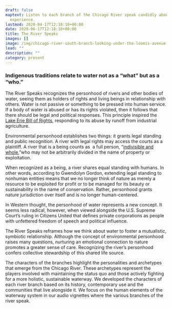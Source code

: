 ```yaml
---
draft: false
maptext: Listen to each branch of the Chicago River speak candidly about their
  experience.
lastmod: 2020-04-17T12:18:10+00:00
date: 2020-06-17T12:18:10+00:00
title: The River Speaks
images: []
image: /img/chicago-river-south-branch-looking-under-the-loomis-avenue-bridge-towards-decommissioned-fisk-generating-plant-july-9-2016.-photo_©-matthew-kaplan-photography-.jpg
lead: ""
description: ""
category: present
---
```

### Indigenous traditions relate to water not as a “what” but as a “who.”

The River Speaks recognizes the personhood of rivers and other bodies of water, seeing them as holders of rights and living beings in relationship with others. Water is not passive or something to be pressed into human service. If a body of water is abused or has its rights violated, then it follows that there should be legal and political responses. This principle inspired the [Lake Erie Bill of Rights](http://www.lakeerieaction.org/?fbclid=IwAR3zr1VBh1kceOy1Kc7Zy57B9TOeNwV_qjO0P1EXW3yooFq6W3s-lNaFfkQ), responding to its abuse by runoff from industrial agriculture.

Environmental personhood establishes two things: it grants legal standing and public recognition. A river with legal rights may access the courts as a plaintiff. A river that is a being counts as  a full person, “[indivisible and whole](https://www.nationalgeographic.com/culture/2019/04/maori-river-in-new-zealand-is-a-legal-person/),”who may not be arbitrarily divided in the name of property or exploitation.  

When recognized as a being, a river shares equal standing with humans. In other words, according to Gwendolyn Gordon, extending legal standing to nonhuman entities means that we no longer think of nature as merely a resource to be exploited for profit or to be managed for its beauty or sustainability in the name of conservation. Rather, personhood grants nature jurisdiction over itself and is no longer human-centered.

In Western thought, the personhood of water represents a new concept. It seems less radical, however, when viewed alongside the U.S. Supreme Court’s ruling in Citizens United that defines private corporations as people with unfettered freedom of speech and political influence.

The River Speaks reframes how we think about water to foster a mutualistic, symbiotic relationship. Although the concept of environmental personhood raises many questions, nurturing an emotional connection to nature promotes a greater sense of care. Recognizing the river’s personhood confers collective stewardship of this shared life source.

The characters of the branches highlight the personalities and archetypes that emerge from the Chicago River. These archetypes represent the players involved with maintaining the status quo and those actively fighting for a more holistic, sustainable waterway. We developed the characters of each river branch based on its history, contemporary use and the communities that live alongside it. We focus on the human elements of the waterway system in our audio vignettes where the various branches of the river speak.
